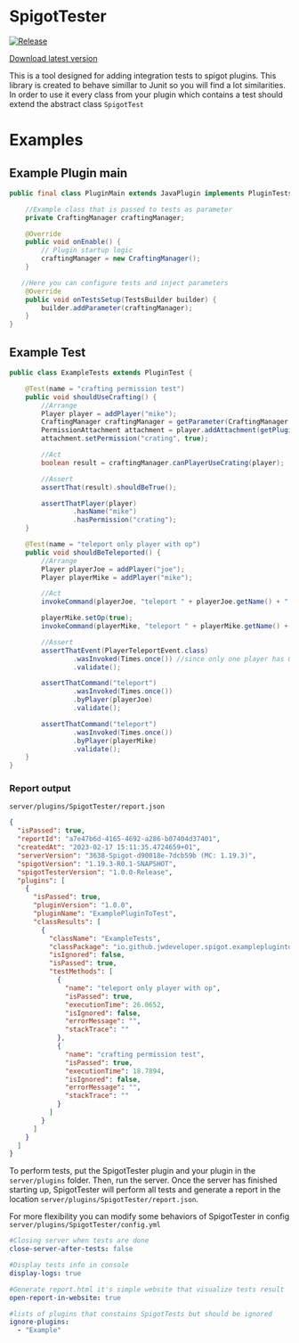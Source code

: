 # SpigotTester
[![Release](https://jitpack.io/v/jwdeveloper/SpigotTester.svg)](https://jitpack.io/#jwdeveloper/SpigotTester)


[Download latest version](https://github.com/jwdeveloper/SpigotTester/releases/latest)

This is a tool designed for adding integration tests to spigot plugins. This library is created to 
behave simillar to Junit so you will find a lot similarities. In order to use it
every class from your plugin which contains a test should extend the abstract class `SpigotTest`

# Examples 

## Example Plugin main 
``` java
public final class PluginMain extends JavaPlugin implements PluginTestsSetup {

    //Example class that is passed to tests as parameter
    private CraftingManager craftingManager;

    @Override
    public void onEnable() {
        // Plugin startup logic
        craftingManager = new CraftingManager();
    }

   //Here you can configure tests and inject parameters
    @Override
    public void onTestsSetup(TestsBuilder builder) {
        builder.addParameter(craftingManager);
    }
}


```


## Example Test
```java 
public class ExampleTests extends PluginTest {

    @Test(name = "crafting permission test")
    public void shouldUseCrafting() {
        //Arrange
        Player player = addPlayer("mike");
        CraftingManager craftingManager = getParameter(CraftingManager.class);
        PermissionAttachment attachment = player.addAttachment(getPlugin());
        attachment.setPermission("crating", true);

        //Act
        boolean result = craftingManager.canPlayerUseCrating(player);

        //Assert
        assertThat(result).shouldBeTrue();

        assertThatPlayer(player)
                .hasName("mike")
                .hasPermission("crating");
    }

    @Test(name = "teleport only player with op")
    public void shouldBeTeleported() {
        //Arrange
        Player playerJoe = addPlayer("joe");
        Player playerMike = addPlayer("mike");

        //Act
        invokeCommand(playerJoe, "teleport " + playerJoe.getName() + " 1 3 3");

        playerMike.setOp(true);
        invokeCommand(playerMike, "teleport " + playerMike.getName() + " 1 2 3");

        //Assert 
        assertThatEvent(PlayerTeleportEvent.class)
                .wasInvoked(Times.once()) //since only one player has OP event will be triggered once
                .validate();

        assertThatCommand("teleport")
                .wasInvoked(Times.once())
                .byPlayer(playerJoe)
                .validate();

        assertThatCommand("teleport")
                .wasInvoked(Times.once())
                .byPlayer(playerMike)
                .validate();
    }
}
```

### Report output
 `server/plugins/SpigotTester/report.json`
```json
{
  "isPassed": true,
  "reportId": "a7e47b6d-4165-4692-a286-b07404d37401",
  "createdAt": "2023-02-17 15:11:35.4724659+01",
  "serverVersion": "3638-Spigot-d90018e-7dcb59b (MC: 1.19.3)",
  "spigotVersion": "1.19.3-R0.1-SNAPSHOT",
  "spigotTesterVersion": "1.0.0-Release",
  "plugins": [
    {
      "isPassed": true,
      "pluginVersion": "1.0.0",
      "pluginName": "ExamplePluginToTest",
      "classResults": [
        {
          "className": "ExampleTests",
          "classPackage": "io.github.jwdeveloper.spigot.exampleplugintotest",
          "isIgnored": false,
          "isPassed": true,
          "testMethods": [
            {
              "name": "teleport only player with op",
              "isPassed": true,
              "executionTime": 26.0652,
              "isIgnored": false,
              "errorMessage": "",
              "stackTrace": ""
            },
            {
              "name": "crafting permission test",
              "isPassed": true,
              "executionTime": 18.7894,
              "isIgnored": false,
              "errorMessage": "",
              "stackTrace": ""
            }
          ]
        }
      ]
    }
  ]
}


```

To perform tests, put the SpigotTester plugin and your plugin in the `server/plugins` folder.
Then, run the server. Once the server has finished starting up, SpigotTester will perform all tests and generate a report in the location `server/plugins/SpigotTester/report.json`.


For more flexibility you can modify some behaviors of SpigotTester in config `server/plugins/SpigotTester/config.yml` 

```yaml
#Closing server when tests are done
close-server-after-tests: false

#Display tests info in console
display-logs: true

#Generate report.html it's simple website that visualize tests result
open-report-in-website: true

#lists of plugins that constains SpigotTests but should be ignored
ignore-plugins:
  - "Example"
```



